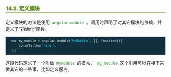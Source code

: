 <h2 style=" border-bottom: 1px solid #69ab01; color: #5e9802; padding: 2px; text-shadow: 1px 1px 1px gray; margin: 20px auto; font-size: medium;">14.2. 定义模块</h2>

<p style="margin: 15px 0;">
定义模块的方法是使用 <code style="margin: auto 3px; color: #228b22; font-family: monospace; ">angular.module</code> 。调用时声明了对其它模块的依赖，并定义了“初始化”函数。
</p>

<div class="highlight" style="background: #103040"><pre style=" white-space: pre-wrap; word-wrap: break-word; border: 1px solid #888; font-size: small; line-height: 1.5em; padding: 5px;; color: #e0eee0; background: #103040;">  <span style="color: #bcd2ee">var</span> <span style="color: #e0eee0">my_module</span> <span style="color: #7fff00">=</span> <span style="color: #e0eee0">angular</span>.<span style="color: #e0eee0">module</span>(<span style="color: #00e5ee">&#39;MyModule&#39;</span>, [], <span style="color: #bcd2ee">function</span>(){
      <span style="color: #e0eee0">console</span>.<span style="color: #e0eee0">log</span>(<span style="color: #00e5ee">&#39;here&#39;</span>);
  });
</pre></div>


<p style="margin: 15px 0;">
这段代码定义了一个叫做 <code style="margin: auto 3px; color: #228b22; font-family: monospace; ">MyModule</code> 的模块， <code style="margin: auto 3px; color: #228b22; font-family: monospace; ">my_module</code> 这个引用可以在接下来做其它的一些事，比如定义服务。
</p>